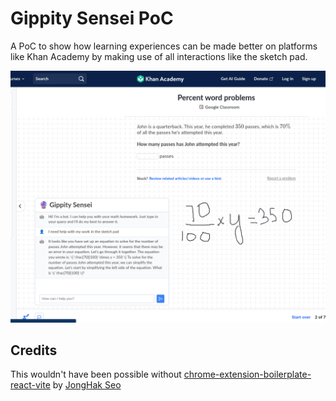 # Gippity Sensei PoC

A PoC to show how learning experiences can be made better on platforms like Khan Academy by making use of all interactions like the sketch pad.

![demo](assets/demo.png)

## Credits

This wouldn't have been possible without [chrome-extension-boilerplate-react-vite](https://github.com/Jonghakseo/chrome-extension-boilerplate-react-vite) by [JongHak Seo](https://github.com/Jonghakseo)
